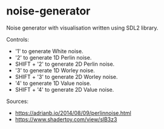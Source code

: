 # noise-generator
Noise generator with visualisation written using SDL2 library.

Controls:
  - '1' to generate White noise.
  - '2' to generate 1D Perlin noise.
  - SHIFT + '2' to generate 2D Perlin noise.
  - '3' to generate 1D Worley noise.
  - SHIFT + '3' to generate 2D Worley noise.
  - '4' to generate 1D Value noise.
  - SHIFT + '4' to generate 2D Value noise.

Sources:
  - https://adrianb.io/2014/08/09/perlinnoise.html
  - https://www.shadertoy.com/view/slB3z3
